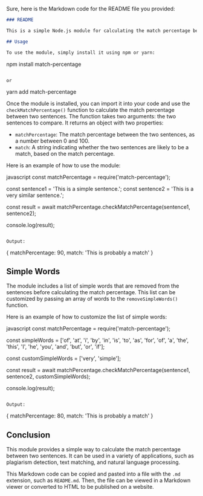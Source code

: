 Sure, here is the Markdown code for the README file you provided:

```markdown
### README

This is a simple Node.js module for calculating the match percentage between two sentences. It removes simple words (such as "of", "at", "i", etc.) from the sentences before calculating the match percentage.

## Usage

To use the module, simply install it using npm or yarn:

```
npm install match-percentage
```

or

```
yarn add match-percentage


Once the module is installed, you can import it into your code and use the `checkMatchPercentage()` function to calculate the match percentage between two sentences. The function takes two arguments: the two sentences to compare. It returns an object with two properties:

* `matchPercentage`: The match percentage between the two sentences, as a number between 0 and 100.
* `match`: A string indicating whether the two sentences are likely to be a match, based on the match percentage.

Here is an example of how to use the module:

javascript
const matchPercentage = require('match-percentage');

const sentence1 = 'This is a simple sentence.';
const sentence2 = 'This is a very similar sentence.';

const result = await matchPercentage.checkMatchPercentage(sentence1, sentence2);

console.log(result);
```

Output:

```
{
  matchPercentage: 90,
  match: 'This is probably a match'
}


## Simple Words

The module includes a list of simple words that are removed from the sentences before calculating the match percentage. This list can be customized by passing an array of words to the `removeSimpleWords()` function.

Here is an example of how to customize the list of simple words:

javascript
const matchPercentage = require('match-percentage');

const simpleWords = ['of', 'at', 'i', 'by', 'in', 'is', 'to', 'as', 'for', 'of', 'a', 'the', 'this', 'I', 'he', 'you', 'and', 'but', 'or', 'if'];

const customSimpleWords = ['very', 'simple'];

const result = await matchPercentage.checkMatchPercentage(sentence1, sentence2, customSimpleWords);

console.log(result);
```

Output:

```
{
  matchPercentage: 80,
  match: 'This is probably a match'
}


## Conclusion

This module provides a simple way to calculate the match percentage between two sentences. It can be used in a variety of applications, such as plagiarism detection, text matching, and natural language processing.


This Markdown code can be copied and pasted into a file with the `.md` extension, such as `README.md`. Then, the file can be viewed in a Markdown viewer or converted to HTML to be published on a website.
